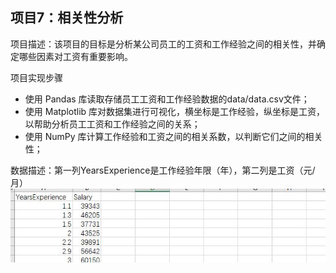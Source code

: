## 项目7：相关性分析
项目描述：该项目的目标是分析某公司员工的工资和工作经验之间的相关性，并确定哪些因素对工资有重要影响。

项目实现步骤
- 使用 Pandas 库读取存储员工工资和工作经验数据的data/data.csv文件；
- 使用 Matplotlib 库对数据集进行可视化，横坐标是工作经验，纵坐标是工资，以帮助分析员工工资和工作经验之间的关系；
- 使用 NumPy 库计算工作经验和工资之间的相关系数，以判断它们之间的相关性；

数据描述：第一列YearsExperience是工作经验年限（年），第二列是工资（元/月）
![avatar](figure/figure.JPG)